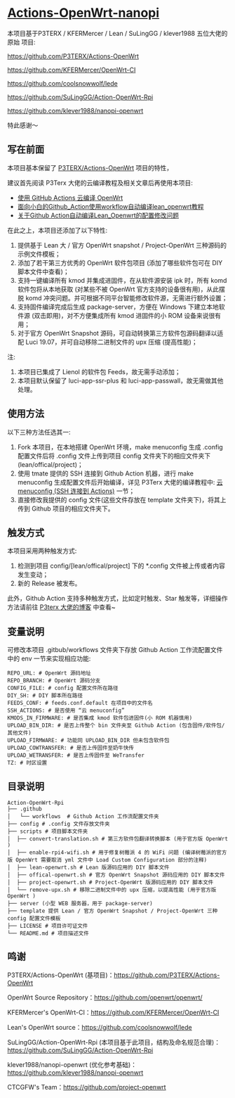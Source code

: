 # [Actions-OpenWrt-nanopi](https://github.com/meyer-net/action-openWrt-nanopi)

本项目基于P3TERX / KFERMercer / Lean / SuLingGG / klever1988 五位大佬的 原始 项目:

<https://github.com/P3TERX/Actions-OpenWrt>

<https://github.com/KFERMercer/OpenWrt-CI>

<https://github.com/coolsnowwolf/lede>

<https://github.com/SuLingGG/Action-OpenWrt-Rpi>

<https://github.com/klever1988/nanopi-openwrt>

特此感谢～

## 写在前面

本项目基本保留了 [P3TERX/Actions-OpenWrt](https://github.com/P3TERX/Actions-OpenWrt) 项目的特性，

建议首先阅读 P3Terx 大佬的云编译教程及相关文章后再使用本项目:

- [使用 GitHub Actions 云编译 OpenWrt](https://p3terx.com/archives/build-openwrt-with-github-actions.html)
- [面向小白的Github_Action使用workflow自动编译lean_openwrt教程](https://zhuanlan.zhihu.com/p/94402324)
- [关于Github Action自动编译Lean_Openwrt的配置修改问题](https://zhuanlan.zhihu.com/p/94527343)

在此之上，本项目还添加了以下特性:

1. 提供基于 Lean 大 / 官方 OpenWrt snapshot / Project-OpenWrt 三种源码的示例文件模板；
2. 添加了若干第三方优秀的 OpenWrt 软件包项目 (添加了哪些软件包可在 DIY 脚本文件中查看)；
3. 支持一键编译所有 kmod 并集成进固件，在从软件源安装 ipk 时，所有 komd 软件包将从本地获取 (对某些不被 OpenWrt 官方支持的设备很有用)，从此摆脱 komd 冲突问题。并可根据不同平台智能修改软件源，无需进行额外设置；
4. 支持固件编译完成后生成 package-server，方便在 Windows 下建立本地软件源 (双击即用)，对不方便集成所有 kmod 进固件的小 ROM 设备来说很有用；
5. 对于官方 OpenWrt Snapshot 源码，可自动转换第三方软件包源码翻译以适配 Luci 19.07，并可自动移除二进制文件的 upx 压缩 (提高性能)；

注:

1. 本项目已集成了 Lienol 的软件包 Feeds，故无需手动添加；
2. 本项目默认保留了 luci-app-ssr-plus 和 luci-app-passwall，故无需做其他处理。

## 使用方法

以下三种方法任选其一:

1. Fork 本项目，在本地搭建 OpenWrt 环境，make menuconfig 生成 .config 配置文件后将 .config 文件上传到项目 config 文件夹下的相应文件夹下(lean/offical/project)；
2. 使用 tmate 提供的 SSH 连接到 Github Action 机器，进行 make menuconfig 生成配置文件后开始编译，详见 P3Terx 大佬的编译教程中: [云 menuconfig (SSH 连接到 Actions)](https://p3terx.com/archives/build-openwrt-with-github-actions.html#toc_20) 一节；
3. 直接修改我提供的 config 文件(这些文件存放在 template 文件夹下)，将其上传到 Github 项目的相应文件夹下。

## 触发方式

本项目采用两种触发方式:

1. 检测到项目 config/[lean/offical/project] 下的 *.config 文件被上传或者内容发生变动；
2. 新的 Release 被发布。

此外，Github Action 支持多种触发方式，比如定时触发、Star 触发等，详细操作方法请前往 [P3terx 大佬的博客](https://p3terx.com/archives/build-openwrt-with-github-actions.html) 中查看~

## 变量说明

可修改本项目 .gitbub/workflows 文件夹下存放 Github Action 工作流配置文件中的 env 一节来实现相应功能:

```
REPO_URL: # OpenWrt 源码地址
REPO_BRANCH: # OpenWrt 源码分支
CONFIG_FILE: # config 配置文件所在路径
DIY_SH: # DIY 脚本所在路径
FEEDS_CONF: # feeds.conf.default 在项目中的文件名
SSH_ACTIONS: # 是否使用 “云 menuconfig”
KMODS_IN_FIRMWARE: # 是否集成 kmod 软件包进固件(小 ROM 机器慎用)
UPLOAD_BIN_DIR: # 是否上传整个 bin 文件夹至 Github Action (包含固件/软件包/其他文件)
UPLOAD_FIRMWARE: # 功能同 UPLOAD_BIN_DIR 但未包含软件包
UPLOAD_COWTRANSFER: # 是否上传固件至奶牛快传
UPLOAD_WETRANSFER: # 是否上传固件至 WeTransfer
TZ: # 时区设置
```

## 目录说明


```
Action-OpenWrt-Rpi
├── .github
│   └── workflows  # Github Action 工作流配置文件夹
├── config # .config 文件存放文件夹
├── scripts # 项目脚本文件夹
│  ├── convert-translation.sh # 第三方软件包翻译转换脚本 (用于官方版 OpenWrt )
│  ├── enable-rpi4-wifi.sh # 用于修复树莓派 4 的 WiFi 问题 (编译树莓派的官方版 OpenWrt 需要取消 yml 文件中 Load Custom Configuration 部分的注释)
│  ├── lean-openwrt.sh # Lean 版源码应用的 DIY 脚本文件
│  ├── offical-openwrt.sh # 官方 OpenWrt Snapshot 源码应用的 DIY 脚本文件
│  ├── project-openwrt.sh # Project-OpenWrt 版源码应用的 DIY 脚本文件
│  └── remove-upx.sh # 移除二进制文件中的 upx 压缩，以提高性能 (用于官方版 OpenWrt )
├── server (小型 WEB 服务器，用于 package-server)
├── template 提供 Lean / 官方 OpenWrt Snapshot / Project-OpenWrt 三种 config 配置文件模板
├── LICENSE # 项目许可证文件
└── README.md # 项目描述文件
```

## 鸣谢

P3TERX/Actions-OpenWrt (基项目)：<https://github.com/P3TERX/Actions-OpenWrt>

OpenWrt Source Repository：<https://github.com/openwrt/openwrt/>

KFERMercer's OpenWrt-CI：<https://github.com/KFERMercer/OpenWrt-CI>

Lean's OpenWrt source：<https://github.com/coolsnowwolf/lede>

SuLingGG/Action-OpenWrt-Rpi (本项目基于此项目，结构及命名规范合理)：<https://github.com/SuLingGG/Action-OpenWrt-Rpi>

klever1988/nanopi-openwrt (优化参考基础)：<https://github.com/klever1988/nanopi-openwrt>

CTCGFW's Team：<https://github.com/project-openwrt>
